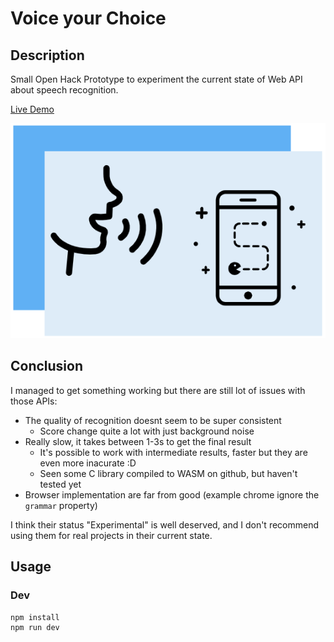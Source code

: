 # Voice your Choice

## Description

Small Open Hack Prototype to experiment the current state of Web API about speech recognition.

[Live Demo](https://kefniark.github.io/voice-your-choice/assets/)

![Logo](./logo.png)

## Conclusion

I managed to get something working but there are still lot of issues with those APIs:
* The quality of recognition doesnt seem to be super consistent
    * Score change quite a lot with just background noise
* Really slow, it takes between 1-3s to get the final result
    * It's possible to work with intermediate results, faster but they are even more inacurate :D
    * Seen some C library compiled to WASM on github, but haven't tested yet
* Browser implementation are far from good (example chrome ignore the `grammar` property)

I think their status "Experimental" is well deserved, and I don't recommend using them for real projects in their current state.

## Usage

### Dev

```sh
npm install
npm run dev
```
